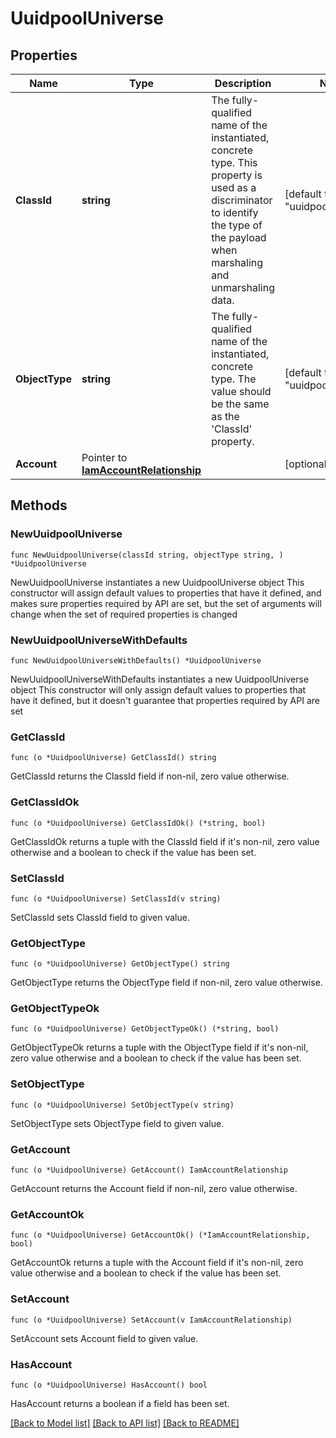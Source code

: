 # UuidpoolUniverse

## Properties

Name | Type | Description | Notes
------------ | ------------- | ------------- | -------------
**ClassId** | **string** | The fully-qualified name of the instantiated, concrete type. This property is used as a discriminator to identify the type of the payload when marshaling and unmarshaling data. | [default to "uuidpool.Universe"]
**ObjectType** | **string** | The fully-qualified name of the instantiated, concrete type. The value should be the same as the &#39;ClassId&#39; property. | [default to "uuidpool.Universe"]
**Account** | Pointer to [**IamAccountRelationship**](IamAccountRelationship.md) |  | [optional] 

## Methods

### NewUuidpoolUniverse

`func NewUuidpoolUniverse(classId string, objectType string, ) *UuidpoolUniverse`

NewUuidpoolUniverse instantiates a new UuidpoolUniverse object
This constructor will assign default values to properties that have it defined,
and makes sure properties required by API are set, but the set of arguments
will change when the set of required properties is changed

### NewUuidpoolUniverseWithDefaults

`func NewUuidpoolUniverseWithDefaults() *UuidpoolUniverse`

NewUuidpoolUniverseWithDefaults instantiates a new UuidpoolUniverse object
This constructor will only assign default values to properties that have it defined,
but it doesn't guarantee that properties required by API are set

### GetClassId

`func (o *UuidpoolUniverse) GetClassId() string`

GetClassId returns the ClassId field if non-nil, zero value otherwise.

### GetClassIdOk

`func (o *UuidpoolUniverse) GetClassIdOk() (*string, bool)`

GetClassIdOk returns a tuple with the ClassId field if it's non-nil, zero value otherwise
and a boolean to check if the value has been set.

### SetClassId

`func (o *UuidpoolUniverse) SetClassId(v string)`

SetClassId sets ClassId field to given value.


### GetObjectType

`func (o *UuidpoolUniverse) GetObjectType() string`

GetObjectType returns the ObjectType field if non-nil, zero value otherwise.

### GetObjectTypeOk

`func (o *UuidpoolUniverse) GetObjectTypeOk() (*string, bool)`

GetObjectTypeOk returns a tuple with the ObjectType field if it's non-nil, zero value otherwise
and a boolean to check if the value has been set.

### SetObjectType

`func (o *UuidpoolUniverse) SetObjectType(v string)`

SetObjectType sets ObjectType field to given value.


### GetAccount

`func (o *UuidpoolUniverse) GetAccount() IamAccountRelationship`

GetAccount returns the Account field if non-nil, zero value otherwise.

### GetAccountOk

`func (o *UuidpoolUniverse) GetAccountOk() (*IamAccountRelationship, bool)`

GetAccountOk returns a tuple with the Account field if it's non-nil, zero value otherwise
and a boolean to check if the value has been set.

### SetAccount

`func (o *UuidpoolUniverse) SetAccount(v IamAccountRelationship)`

SetAccount sets Account field to given value.

### HasAccount

`func (o *UuidpoolUniverse) HasAccount() bool`

HasAccount returns a boolean if a field has been set.


[[Back to Model list]](../README.md#documentation-for-models) [[Back to API list]](../README.md#documentation-for-api-endpoints) [[Back to README]](../README.md)


